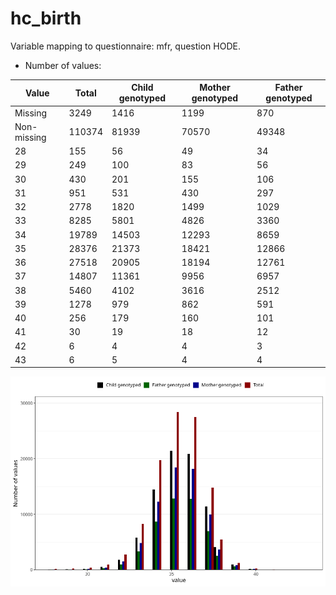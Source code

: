 # hc_birth
Variable mapping to questionnaire: mfr, question HODE.
- Number of values:

| Value | Total | Child genotyped | Mother genotyped | Father genotyped |
| ----- | ----- | --------------- | ---------------- | ---------------- |
| Missing | 3249 | 1416 | 1199 | 870 |
| Non-missing | 110374 | 81939 | 70570 | 49348 |
| 28 | 155 | 56 | 49 | 34 |
| 29 | 249 | 100 | 83 | 56 |
| 30 | 430 | 201 | 155 | 106 |
| 31 | 951 | 531 | 430 | 297 |
| 32 | 2778 | 1820 | 1499 | 1029 |
| 33 | 8285 | 5801 | 4826 | 3360 |
| 34 | 19789 | 14503 | 12293 | 8659 |
| 35 | 28376 | 21373 | 18421 | 12866 |
| 36 | 27518 | 20905 | 18194 | 12761 |
| 37 | 14807 | 11361 | 9956 | 6957 |
| 38 | 5460 | 4102 | 3616 | 2512 |
| 39 | 1278 | 979 | 862 | 591 |
| 40 | 256 | 179 | 160 | 101 |
| 41 | 30 | 19 | 18 | 12 |
| 42 | 6 | 4 | 4 | 3 |
| 43 | 6 | 5 | 4 | 4 |



![](hc_birth_n.png)



